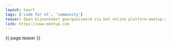 ```yaml
---
layout: kaart
tags: ['code for nl', 'community']
teaser: Open bijeenkomst georganiseerd via het online platform meetup.com.
link: https://www.meetup.com
---
```

{{ page.teaser }}